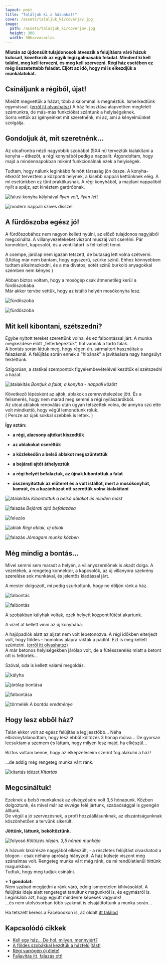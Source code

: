 ```yaml
---
layout: post
title: "Találjuk ki a házunkat!"
cover: /assets/talaljuk_ki/coverjav.jpg
image:
  path: /assets/talaljuk_ki/coverjav.jpg
  height: 300
  width: 30hazvasarlas
---
```


**Miután az újdonsült tulajdonosok átveszik a felújításra váró házuk kulcsait, következik az egyik legizgalmasabb feladat. Mindent ki kell találni, meg kell tervezni, és meg kell szervezni. Régi ház esetében ez még összetettebb feladat. Eljött az idő, hogy mi is elkezdjük a munkálatokat.**




## Csináljunk a régiből, újat! 

Mielőtt megvettük a házat, több alkalommal is megnéztük. Ismerkedtünk egymással. ([erről itt olvashatsz](/2019-02-09/hazvasarlas)) A ház felosztása alapvetően megfelelt számunkra, de más-más funkciókat szántunk a helyiségeknek.  
Sorra vettük az igényeinket mit szeretnénk, mi az, ami a kényelmünket szolgálja.  


## Gondoljuk át, mit szeretnénk...


Az utcafrontra néző nagyobbik szobából (5X4 m) terveztük kialakítani a konyha – étkezőt, a régi konyhából pedig a nappalit.  Átgondoltam, hogy majd a mindennapokban miként funkcionálnak ezek a helyiségek.


Tudtam, hogy nálunk leginkább felnőtt társaság jön össze. A konyha-étkezőt terveztem a központi helynek, a kisebb nappali kettőnknek elég. 
A mi esetünkben ez tűnt praktikusnak. A régi konyhából, a majdani nappaliból nyílt a spájz, azt kinéztem gardróbnak.



![falusi konyha kályhával](/assets/talaljuk_ki/1jav.jpg)
_Ilyen volt, ilyen lett_

![modern nappali szives dísszel](/assets/talaljuk_ki/2jav.jpg)


  




## A fürdőszoba egész jó!

A fürdőszobához nem nagyon kellett nyúlni, az előző tulajdonos nagyjából megcsinálta. A villanyvezetékeket viszont muszáj volt cserélni. Pár konnektort, kapcsolót, és a ventillátort is fel kellett tenni.  


A csempe, járólap nem igazán tetszett, de butaság lett volna szétverni.  
(Utólag már nem bántam, hogy egyszerű, szürke színű. Ehhez könnyebben tudtam alkalmazkodni, és a ma divatos, sötét színű burkoló anyagokkal szemben nem kényes )  


Abban biztos voltam, hogy a mosógép csak átmenetileg kerül a fürdőszobába.  
Már akkor tervbe vettük, hogy az istálló helyén mosókonyha lesz.

![fürdőszoba](/assets/talaljuk_ki/3jav.jpg)

![fürdőszoba](/assets/talaljuk_ki/4jav.jpg) 


## Mit kell kibontani, szétszedni? 



Egybe nyitott tereket szerettünk volna, és ez falbontással járt. A munka megkezdése előtt „feltérképeztük”, hol vannak a tartó falak.  
A bontás során láttuk meg, hogy régen ún. sármaltert használtak a falazásnál.  A felújítás során ennek a "hibának" a javításásra nagy hangsúlyt fektettünk.


Szigorúan, a statikai szempontok figyelembevételével kezdtük el szétszedni a házat.

![átalakítás](/assets/talaljuk_ki/5jav.jpg)
_Bontjuk a falat, a konyha - nappali között_

 



Következő lépésként az ajtók, ablakok szemrevételezése jött. És a felismerés, hogy nem marad meg semmi a régi nyílászárókból.  
Az utcai ablakok renoválás után ugyan tetszettek volna, de annyira szú ette volt mindkettő, hogy végül lemondtunk róluk.  
( Persze az újak sokkal szebbek is lettek. )  

**Így aztán:**


* **a régi, alacsony ajtókat kiszedtük** 

* **az ablakokat cseréltük**

* **a közlekedőn a  belső ablakot megszüntettük**

* **a bejárati ajtót áthelyeztük**

* **a régi helyét befalaztuk, az újnak kibontottuk a falat**

* **összenyitottuk az előteret és a volt istállót, mert a mosókonyhát, kamrát, és a kazánházat ott szerettük volna kialakítani**




![átalakítás](/assets/talaljuk_ki/6jav.jpg)
_Kibontottuk a belső ablakot és minden mást_

![falazás](/assets/talaljuk_ki/8jav.jpg)
_Bejárati ajtó befalazása_

![falazás](/assets/talaljuk_ki/10jav.jpg)

![ablak](/assets/talaljuk_ki/12jav.jpg)
_Régi ablak, új ablak_
 
![falazás](/assets/talaljuk_ki/9.jpg) 
_Jómagam munka közben_
  


## Még mindig a bontás...

Mivel semmi sem maradt a helyén, a villanyszerelőnek is akadt dolga. A vezetékek, a rengeteg konnektor, a kapcsolók, az új villanyóra szekrény szerelése sok munkával, és jelentős kiadással járt.  


A mester dolgozott, mi pedig szurkoltunk, hogy ne dőljön ránk a ház.  

![falbontás](/assets/talaljuk_ki/13jav.jpg)

![falbontás](/assets/talaljuk_ki/14jav.jpg)





A szobákban kályhák voltak, ezek helyett központifűtést akartunk. 

A vizet át kellett vinni az új konyhába. 

A hajópadlók alatt az aljzat nem volt lebetonozva. A régi időkben elterjedt volt, hogy földes – homokos alapra rakták a padlót. Ezt is meg kellett szüntetni. ([erről itt olvashatsz](/2019-02-12/szobabetonozas))   
A már betonos helyiségekben járólap volt, de a fűtésszerelés miatt a betont ott is feltörték…  


Szóval, oda is kellett valami megoldás.

![kályha](/assets/talaljuk_ki/15jav.jpg)

![járólap bontása](/assets/talaljuk_ki/16jav.jpg)

![falbontása](/assets/talaljuk_ki/17jav.jpg)

![törmelék](/assets/talaljuk_ki/18jav.jpg)
_A bontás eredménye_


## Hogy lesz ebből ház?


Talán ekkor volt az egész felújítás a legijesztőbb... Néha elbizonytalanodtam, hogy lesz ebből költözés 3 hónap múlva... De gyorsan lecsuktam a szemem és láttam, hogy milyen lesz majd, ha elkészül...  


Biztos voltam benne, hogy az elképzeléseim szerint fog alakulni a ház!


...de addig még rengeteg munka várt ránk. 

![kitartás idézet](/assets/talaljuk_ki/talaljukkiidezet1.jpg)
_Kitartás_



## Megcsináltuk!



Ezeknek a belső munkáknak az elvégzésére volt 3,5 hónapunk. Közben dolgoztunk, és mivel már az évvége felé jártunk, szabadsággal is  gyengén álltunk.  
De végül a jó szervezésnek, a profi hozzáállásunknak, az elszántságunknak köszönhetően a tervünk sikerült. 


**Jöttünk, láttunk, beköltöztünk.** 

![folyosó](/assets/talaljuk_ki/19jav.jpg)
_Költözés idején. 3,5 hónap munkája_
 

A házunk lakórésze nagyjából elkészült, - a részletes felújítást olvashatod a blogon - csak néhány apróság hiányzott. A ház külseje viszont még szánalmas volt. 
Rengeteg munka várt még ránk, de mi rendületlenül hittünk magunkban.  
Tudtuk, hogy meg tudjuk csinálni.




**+ 1 gondolat:**  
Nem szabad megijedni a ránk váró, eddig ismeretelen kihívásoktól. A felújítás ideje alatt rengeteget tanultunk magunkról is, és egymásról is. Leginkább azt, hogy együtt mindenre képesek vagyunk!  
...és nem utolsósorban több szakmát is elsajátítottunk a munka során...

Ha tetszett keress a Facebookon is, az oldalt  <a href="https://www.facebook.com/Var%C3%A1zsolj-otthont-360330751226066/" target="_blank">itt találod</a>


## Kapcsolódó cikkek

* [Kell egy ház... De hol, milyen, mennyiért?](/2019-02-09/hazvasarlas)
* [A földes szobákkal kezdtük a házfelújítást!](/2019-02-12/szobabetonozas)
* [Régi varrógép új élete!](/2019-02-12/varrogepasztal)
* [Faljavítás itt, falazás ott!](/2019-02-18/afalak)

